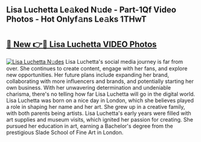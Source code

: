 ## Lisa Luchetta Le𝚊ked N𝚞de - Part-1Qf Video Photos - Hot Onlyf𝚊ns Le𝚊ks 1THwT

# <h2><a href="http://ab27665.deff.icu/?id=Lisa+Luchetta">🔗 New 👉🔴 Lisa Luchetta VIDEO Photos</a></h2>

[![Lisa Luchetta N𝚞des](https://i.imgur.com/rIISA9y.gif)](http://ab27665.deff.icu/?id=Lisa+Luchetta)
Lisa Luchetta's social media journey is far from over. She continues to create content, engage with her fans, and explore new opportunities. Her future plans include expanding her brand, collaborating with more influencers and brands, and potentially starting her own business. With her unwavering determination and undeniable charisma, there's no telling how far Lisa Luchetta will go in the digital world. Lisa Luchetta was born on a nice day in London, which she believes played a role in shaping her name and her art. She grew up in a creative family, with both parents being artists. Lisa Luchetta's early years were filled with art supplies and museum visits, which ignited her passion for creating. She pursued her education in art, earning a Bachelor's degree from the prestigious Slade School of Fine Art in London.
